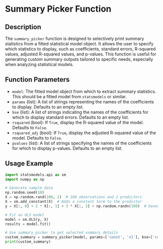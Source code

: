 # Summary Picker Function

## Description
The `summary_picker` function is designed to selectively print summary statistics from a fitted statistical model object. It allows the user to specify which statistics to display, such as coefficients, standard errors, R-squared values, adjusted R-squared values, and p-values. This function is useful for generating custom summary outputs tailored to specific needs, especially when analyzing statistical models.

## Function Parameters
- `model`: The fitted model object from which to extract summary statistics. This should be a fitted model from `statsmodels` or similar.
- `params` (list): A list of strings representing the names of the coefficients to display. Defaults to an empty list.
- `bse` (list): A list of strings indicating the names of the coefficients for which to display standard errors. Defaults to an empty list.
- `rsquared` (bool): If `True`, display the R-squared value of the model. Defaults to `False`.
- `rsquared_adj` (bool): If `True`, display the adjusted R-squared value of the model. Defaults to `False`.
- `pvalues` (list): A list of strings specifying the names of the coefficients for which to display p-values. Defaults to an empty list.

## Usage Example

```python
import statsmodels.api as sm
import numpy as np

# Generate sample data
np.random.seed(10)
X = np.random.rand(100, 2)  # 100 observations and 2 predictors
X = sm.add_constant(X)  # Adds a constant term to the predictor
y = X[:, 0] + 2 * X[:, 1] + 3 * X[:, 2] + np.random.randn(100)  # Generating response

# Fit an OLS model
model = sm.OLS(y, X)
results = model.fit()

# Use summary_picker to get selected summary details
custom_summary = summary_picker(model, params=['const', 'x1'], bse=['const', 'x1'], rsquared=True, rsquared_adj=True)
print(custom_summary)
